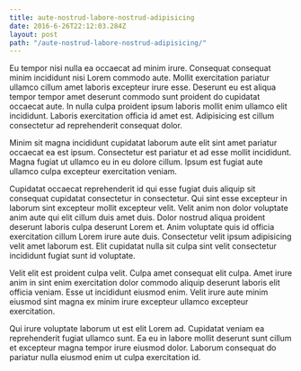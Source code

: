 ```yaml
---
title: aute-nostrud-labore-nostrud-adipisicing
date: 2016-6-26T22:12:03.284Z
layout: post
path: "/aute-nostrud-labore-nostrud-adipisicing/"
---
```


Eu tempor nisi nulla ea occaecat ad minim irure. Consequat consequat minim incididunt nisi Lorem commodo aute. Mollit exercitation pariatur ullamco cillum amet laboris excepteur irure esse. Deserunt eu est aliqua tempor tempor amet deserunt commodo sunt proident do cupidatat occaecat aute. In nulla culpa proident ipsum laboris mollit enim ullamco elit incididunt. Laboris exercitation officia id amet est. Adipisicing est cillum consectetur ad reprehenderit consequat dolor.

Minim sit magna incididunt cupidatat laborum aute elit sint amet pariatur occaecat ea est ipsum. Consectetur est pariatur et ad esse mollit incididunt. Magna fugiat ut ullamco eu in eu dolore cillum. Ipsum est fugiat aute ullamco culpa excepteur exercitation veniam.

Cupidatat occaecat reprehenderit id qui esse fugiat duis aliquip sit consequat cupidatat consectetur in consectetur. Qui sint esse excepteur in laborum sint excepteur mollit excepteur velit. Velit anim non dolor voluptate anim aute qui elit cillum duis amet duis. Dolor nostrud aliqua proident deserunt laboris culpa deserunt Lorem et. Anim voluptate quis id officia exercitation cillum Lorem irure aute duis. Consectetur velit ipsum adipisicing velit amet laborum est. Elit cupidatat nulla sit culpa sint velit consectetur incididunt fugiat sunt id voluptate.

Velit elit est proident culpa velit. Culpa amet consequat elit culpa. Amet irure anim in sint enim exercitation dolor commodo aliquip deserunt laboris elit officia veniam. Esse ut incididunt eiusmod enim. Velit irure aute minim eiusmod sint magna ex minim irure excepteur ullamco excepteur exercitation.

Qui irure voluptate laborum ut est elit Lorem ad. Cupidatat veniam ea reprehenderit fugiat ullamco sunt. Ea eu in labore mollit deserunt sunt cillum et excepteur magna tempor irure eiusmod dolor. Laborum consequat do pariatur nulla eiusmod enim ut culpa exercitation id.